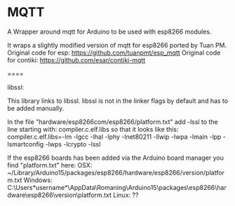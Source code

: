 MQTT
====

A Wrapper around mqtt for Arduino to be used with esp8266 modules.

It wraps a slightly modified version of mqtt for esp8266 ported by Tuan PM.
Original code for esp: https://github.com/tuanpmt/esp_mqtt
Original code for contiki: https://github.com/esar/contiki-mqtt


====

libssl:

This library links to libssl. libssl is not in the linker flags by default and has to be added manually.

In the file "hardware/esp8266com/esp8266/platform.txt" add -lssl to the line starting with: compiler.c.elf.libs so that it looks like this:
compiler.c.elf.libs=-lm -lgcc -lhal -lphy -lnet80211 -llwip -lwpa -lmain -lpp -lsmartconfig -lwps -lcrypto -lssl

If the esp8266 boards has been added via the Arduino board manager you find "platform.txt" here:
OSX: ~/Library/Arduino15/packages/esp8266/hardware/esp8266/version/platform.txt
Windows: C:\Users\*username*\AppData\Romaning\Arduino15\packages\esp8266\hardware\esp8266\version\platform.txt
Linux: ??
